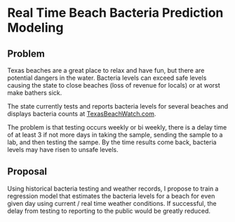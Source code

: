 # Real Time Beach Bacteria Prediction Modeling

## Problem

Texas beaches are a great place to relax and have fun, but there are potential dangers in the water. Bacteria levels can exceed safe levels causing the state to close beaches (loss of revenue for locals) or at worst make bathers sick. 

The state currently tests and reports bacteria levels for several beaches and displays bacteria counts at [TexasBeachWatch.com](https://cgis.glo.texas.gov/Beachwatch/#).

The problem is that testing occurs weekly or bi weekly, there is a delay time of at least 3 if not more days in taking the sample, sending the sample to a lab, and then testing the sampe. By the time results come back, bacteria levels may have risen to unsafe levels.

## Proposal

Using historical bacteria testing and weather records, I propose to train a regression model that estimates the bacteria levels for a beach for even given day using current / real time weather conditions. If successful, the delay from testing to reporting to the public would be greatly reduced.
